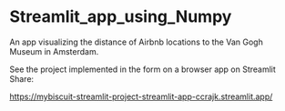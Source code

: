 # Streamlit_app_using_Numpy
An app visualizing the distance of Airbnb locations to the Van Gogh Museum in Amsterdam.

See the project implemented in the form on a browser app on Streamlit Share:

https://mybiscuit-streamlit-project-streamlit-app-ccrajk.streamlit.app/


